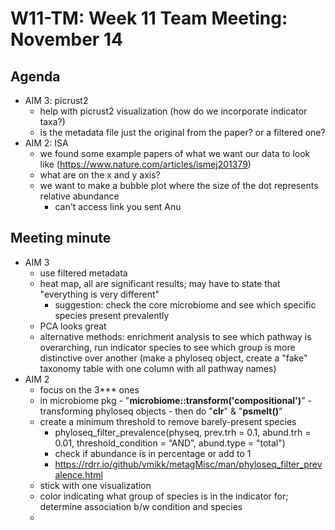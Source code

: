 # W11-TM: Week 11 Team Meeting: November 14

## Agenda
* AIM 3: picrust2
  - help with picrust2 visualization (how do we incorporate indicator taxa?)
  - is the metadata file just the original from the paper? or a filtered one?
* AIM 2: ISA
  - we found some example papers of what we want our data to look like (https://www.nature.com/articles/ismej201379)
  - what are on the x and y axis?
  - we want to make a bubble plot where the size of the dot represents relative abundance
      - can't access link you sent Anu

## Meeting minute
* AIM 3
  * use filtered metadata
  * heat map, all are significant results; may have to state that "everything is very different"
    * suggestion: check the core microbiome and see which specific species present prevalently
  * PCA looks great
  * alternative methods: enrichment analysis to see which pathway is overarching, run indicator species to see which group is more distinctive over another (make a phyloseq object, create a "fake" taxonomy table with one column with all pathway names)
* AIM 2
  * focus on the 3*** ones
  * in microbiome pkg - "**microbiome::transform('compositional')**" - transforming phyloseq objects - then do "**clr**" & "**psmelt()**"
  * create a minimum threshold to remove barely-present species
    * phyloseq_filter_prevalence(physeq, prev.trh = 0.1, abund.trh = 0.01, threshold_condition = “AND”, abund.type = "total")
    * check if abundance is in percentage or add to 1
    * https://rdrr.io/github/vmikk/metagMisc/man/phyloseq_filter_prevalence.html
  * stick with one visualization
  * color indicating what group of species is in the indicator for; determine association b/w condition and species
  * 
